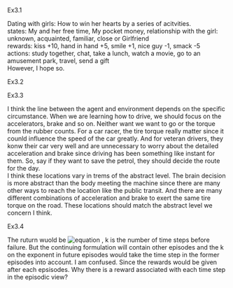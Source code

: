 Ex3.1

Dating with girls: How to win her hearts by a series of acitvities.  
states: My and her free time, My pocket money, relationship with the girl: unknown, acquainted, familiar, close or Girlfriend  
rewards: kiss +10,  hand in hand +5, smile +1, nice guy -1, smack -5  
actions: study together, chat, take a lunch, watch a movie, go to an amusement park, travel, send a gift  
However, I hope so.

Ex3.2

Ex3.3

I think the line between the agent and environment depends on the specific circumstance. When we are learning how to drive, we should focus on the accelerators, brake and so on. Neither want we want to go or the torque from the rubber counts. For a car racer, the tire torque really matter since it counld influence the speed of the car greatly. And for veteran drivers, they konw their car very well and are unnecessary to worry about the detailed acceleration and brake since driving has been something like instant for them. So, say if they want to save the petrol, they should decide the route for the day.  
I think these locations vary in trems of the abstract level. The brain decision is more abstract than the body meeting the machine since there are many other ways to reach the location like the public transit. And there are many different combinations of acceleration and brake to exert the same tire torque on the road. These locations should match the abstract level we concern I think.

Ex3.4

The ruturn wuold be ![equation](http://latex.codecogs.com/gif.latex?\gamma^k) , k is the number of time steps before failure. But the continuing formulation will contain other episodes and the k on the exponent in future episodes would take the time step in the former episodes into account. I am confused. Since the rewards would be given after each epsisodes. Why there is a reward associated with each time step in the episodic view?   
